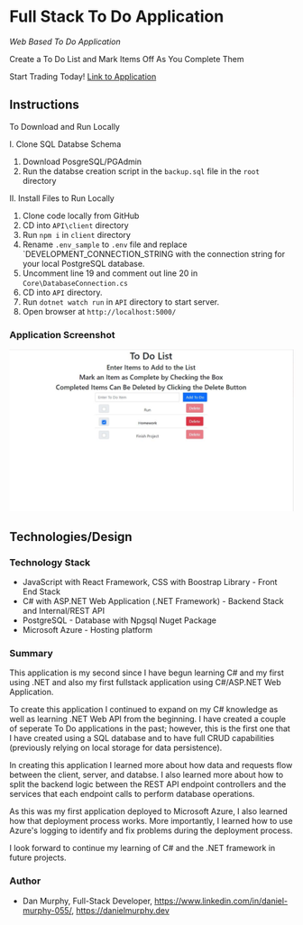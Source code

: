 # Full Stack To Do Application 

_Web Based To Do Application_

Create a To Do List and Mark Items Off As You Complete Them

Start Trading Today! [Link to Application](https://dmurphytodoapp.azurewebsites.net/) 


## Instructions

To Download and Run Locally

I. Clone SQL Databse Schema

1. Download PosgreSQL/PGAdmin 
2. Run the databse creation script in the `backup.sql` file in the `root` directory

II. Install Files to Run Locally

1. Clone code locally from GitHub
2. CD into `API\client` directory
3. Run `npm i` in `client` directory
4. Rename `.env_sample` to `.env` file and replace `DEVELOPMENT_CONNECTION_STRING with the connection string for your local PostgreSQL database.
5. Uncomment line 19 and comment out line 20 in `Core\DatabaseConnection.cs`
6. CD into `API` directory.
6. Run `dotnet watch run` in `API` directory to start server.
7. Open browser at `http://localhost:5000/`

### Application Screenshot
![Application Screenshot](https://github.com/danielmurphy1/csharptodo/blob/main/images/csharptodo.JPG)

## Technologies/Design

### Technology Stack

- JavaScript with React Framework, CSS with Boostrap Library - Front End Stack
- C# with ASP.NET Web Application (.NET Framework) - Backend Stack and Internal/REST API
- PostgreSQL - Database with Npgsql Nuget Package
- Microsoft Azure - Hosting platform





### Summary

This application is my second since I have begun learning C# and my first using .NET and also my first fullstack application using C#/ASP.NET Web Application. 

To create this application I continued to expand on my C# knowledge as well as learning .NET Web API from the beginning. I have created a couple of seperate To Do applications in the past; however, this is the first one that I have created using a SQL database and to have full CRUD capabilities (previously relying on local storage for data persistence).  

In creating this application I learned more about how data and requests flow between the client, server, and databse. I also learned more about how to split the backend logic between the REST API endpoint controllers and the services that each endpoint calls to perform database operations. 

As this was my first application deployed to Microsoft Azure, I also learned how that deployment process works. More importantly, I learned how to use Azure's logging to identify and fix problems during the deployment process. 

I look forward to continue my learning of C# and the .NET framework in future projects. 

### Author

- Dan Murphy, Full-Stack Developer, https://www.linkedin.com/in/daniel-murphy-055/, https://danielmurphy.dev